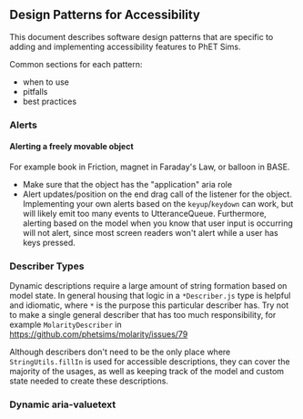 

## Design Patterns for Accessibility

This document describes software design patterns that are specific to adding and implementing accessibility features to 
PhET Sims. 

Common sections for each pattern:
- when to use
- pitfalls
- best practices

### Alerts

#### Alerting a freely movable object
  For example book in Friction, magnet in Faraday's Law, or balloon in BASE.
  
  * Make sure that the object has the "application" aria role
  * Alert updates/position on the end drag call of the listener for the object. Implementing your own alerts based on 
  the `keyup`/`keydown` can work, but will likely emit too many events to UtteranceQueue. Furthermore, alerting based on
  the model when you know that user input is occurring will not alert, since most screen readers won't alert while a user
  has keys pressed.
  

### Describer Types

Dynamic descriptions require a large amount of string formation based on model state. In general housing that logic
in a `*Describer.js` type is helpful and idiomatic, where `*` is the purpose this particular describer has. Try not to 
make a single general describer that has too much responsibility, for example `MolarityDescriber` in https://github.com/phetsims/molarity/issues/79

Although describers don't need to be the only place where `StringUtils.fillIn` is used for accessible descriptions, 
they can cover the majority of the usages, as well as keeping track of the model and custom state needed to create these
descriptions.

### Dynamic aria-valuetext

